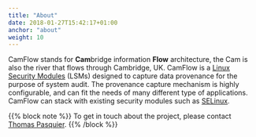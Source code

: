 ```yaml
---
title: "About"
date: 2018-01-27T15:42:17+01:00
anchor: "about"
weight: 10
---
```


CamFlow stands for **Cam**bridge information **Flow** architecture, the Cam is also the river that flows through Cambridge, UK.
CamFlow is a [Linux Security Modules](https://www.kernel.org/doc/Documentation/security/LSM.txt) (LSMs) designed to capture data provenance for the purpose of system audit.
The provenance capture mechanism is highly configurable, and can fit the needs of many different type of applications.
CamFlow can stack with existing security modules such as [SELinux](https://access.redhat.com/documentation/en-us/red_hat_enterprise_linux/5/html/deployment_guide/ch-selinux).

{{% block note %}}
To get in touch about the project, please contact [Thomas Pasquier](http://tfjmp.org).
{{% /block %}}
